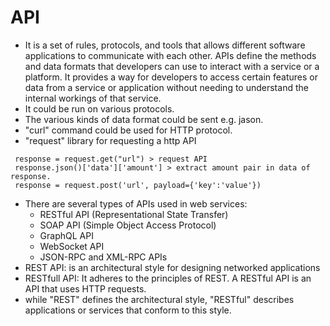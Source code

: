 # API
* It is a set of rules, protocols, and tools that allows different software applications to communicate with each other. APIs define the methods and data formats that developers can use to interact with a service or a platform. It provides a way for developers to access certain features or data from a service or application without needing to understand the internal workings of that service.
* It could be run on various protocols.
* The various kinds of data format could be sent e.g. jason.
* "curl" command could be used for HTTP protocol.
* "request" library for requesting a http API
```
 response = request.get("url") > request API
 response.json()['data']['amount'] > extract amount pair in data of response.
 response = request.post('url', payload={'key':'value'})
```
* There are several types of APIs used in web services:
  * RESTful API (Representational State Transfer)
  * SOAP API (Simple Object Access Protocol)
  * GraphQL API
  * WebSocket API
  * JSON-RPC and XML-RPC APIs
* REST API:  is an architectural style for designing networked applications
* RESTfull API: It adheres to the principles of REST. A RESTful API is an API that uses HTTP requests.
* while "REST" defines the architectural style, "RESTful" describes applications or services that conform to this style.
